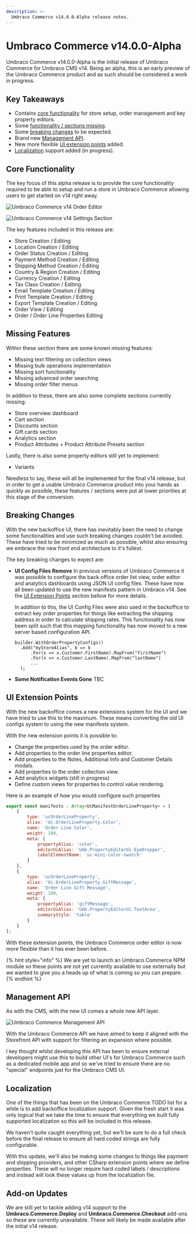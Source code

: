 ```yaml
---
description: >-
  Umbraco Commerce v14.0.0-Alpha release notes.
---
```


# Umbraco Commerce v14.0.0-Alpha

Umbraco Commerce v14.0.0-Alpha is the initial release of Umbraco Commerce for Umbraco CMS v14. Being an alpha, this is an early preview of the Umbraco Commerce product and as such should be considered a work in progress.

## Key Takeaways

* Contains [core functionality](#core-functionality) for store setup, order management and key property editors.
* Some [functionality / sections missing](#missing-features).
* Some [breaking changes](#breaking-changes) to be expected.
* Brand new [Management API](#management-api).
* New more flexible [UI extension points](#ui-extension-points) added.
* [Localization](#localization) support added (in progress).

## Core Functionality

The key focus of this alpha release is to provide the core functionality required to be able to setup and run a store in Umbraco Commerce allowing users to get started on v14 right away.

![Umbraco Commerce v14 Order Editor](../media/v14/order-editor.png)

![Umbraco Commerce v14 Settings Section](../media/v14/store-settings.png)

The key features included in this release are:

* Store Creation / Editing
* Location Creation / Editing
* Order Status Creation / Editing
* Payment Method Creation / Editing
* Shipping Method Creation / Editing
* Country & Region Creation / Editing
* Currency Creation / Editing
* Tax Class Creation / Editing
* Email Template Creation / Editing
* Print Template Creation / Editing
* Export Template Creation / Editing
* Order View / Editing
* Order / Order Line Properties Editing

## Missing Features

Within these section there are some known missing features:

* Missing text filtering on collection views
* Missing bulk operations implementation
* Missing sort functionality
* Missing advanced order searching
* Missing order filter menus

In addition to these, there are also some complete sections currently missing:

* Store overview dashboard
* Cart section
* Discounts section
* Gift cards section
* Analytics section
* Product Attributes + Product Attribute Presets section

Lastly, there is also some property editors still yet to implement:

* Variants

Needless to say, these will all be implemented for the final v14 release, but in order to get a usable Umbraco Commerce product into your hands as quickly as possible, these features / sections were put at lower priorities at this stage of the conversion.

## Breaking Changes

With the new backoffice UI, there has inevitably been the need to change some functionalities and use such breaking changes couldn't be avoided. These have tried to be minimized as much as possible, whilst also ensuring we embrace the new front end architecture to it's fullest.

The key breaking changes to expect are:

* **UI Config Files Remove**
  In previous versions of Umbraco Commerce it was possible to configure the back office order list view, order editor and analytics dashboards using JSON UI config files. These have now all been updated to use the new manifests pattern in Umbraco v14. See the [UI Extension Points](#ui-extension-points) section bellow for more details.

  In addition to this, the UI Config Files were also used in the backoffice to extract key order properties for things like extracting the shipping address in order to calculate shipping rates. This functionality has now been split such that this mapping functionality has now moved to a new server based configuration API.

  ```
  builder.WithOrderPropertyConfigs()
    .Add("myStoreAlias", b => b
        .For(x => x.Customer.FirstName).MapFrom("firstName")
        .For(x => x.Customer.LastName).MapFrom("lastName")
        ...
    );
  ```

* **Some Notification Events Gone**
  TBC

## UI Extension Points

With the new backoffice comes a new extensions system for the UI and we have tried to use this to the maximum. These means converting the old UI configs system to using the new manifests system.

With the new extension points it is possible to:

* Change the properties used by the order editor.
* Add properties to the order line properties editor.
* Add properties to the Notes, Additional Info and Customer Details modals.
* Add properties to the order collection view.
* Add analytics widgets (still in progress)
* Define custom views for properties to control value rendering.

Here is an example of how you would configure such properties

```javascript
export const manifests : Array<UcManifestOrderLineProperty> = [
    {
        type: 'ucOrderLineProperty',
        alias: 'Uc.OrderLineProperty.Color',
        name: 'Order Line Color',
        weight: 100,
        meta: {
            propertyAlias: 'color',
            editorUiAlias: 'Umb.PropertyEditorUi.EyeDropper',
            labelElementName: 'uc-mini-color-swatch'
        }
    },
    {
        type: 'ucOrderLineProperty',
        alias: 'Uc.OrderLineProperty.GiftMessage',
        name: 'Order Line Gift Message',
        weight: 100,
        meta: {
            propertyAlias: 'giftMessage',
            editorUiAlias: 'Umb.PropertyEditorUi.TextArea',
            summaryStyle: 'table'
        }
    }
];
```

With these extension points, the Umbraco Commerce order editor is now more flexible than it has ever been before.

{% hint style="info" %}
We are yet to launch an Umbraco Commerce NPM module so these points are not yet currently available to use externally but we wanted to give you a heads up of what is coming so you can prepare.
{% endhint %}

## Management API

As with the CMS, with the new UI comes a whole new API layer.

![Umbraco Commerce Management API](../media/v14/management-api.png)

With the Umbraco Commerce API we have aimed to keep it aligned with the Storefront API with support for filtering an expansion where possible.

I key thought whilst developing this API has been to ensure external developers might use this to build other UI's for Umbraco Commerce such as a dedicated mobile app and so we've tried to ensure there are no "special" endpoints just for the Umbraco CMS UI.

## Localization

One of the things that has been on the Umbraco Commerce TODO list for a while is to add backoffice localization support. Given the fresh start it was only logical that we take the time to ensure that everything we built fully supported localization so this will be included in this release.

We haven't quite caught everything yet, but we'll be sure to do a full check before the final release to ensure all hard coded strings are fully configurable.

With this update, we'll also be making some changes to things like payment and shipping providers, and other CSharp extension points where we define properties. These will no longer require hard coded labels / descriptions and instead will look these values up from the localization file.

## Add-on Updates

We are still yet to tackle adding v14 support to the **Umbraco.Commerce.Deploy** and **Umbraco.Commerce.Checkout** add-ons so these are currently unavailable. These will likely be made available after the initial v14 release.
